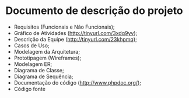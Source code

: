 # Documento de descrição do projeto #

  * Requisitos (Funcionais e Não Funcionais);
  * Gráfico de Atividades (http://tinyurl.com/3xdq9yv);
  * Descrição da Equipe (http://tinyurl.com/23khpmq);
  * Casos de Uso;
  * Modelagem da Arquitetura;
  * Prototipagem (Wireframes);
  * Modelagem ER;
  * Diagrama de Classe;
  * Diagrama de Sequência;
  * Documentação do código (http://www.phpdoc.org/);
  * Código fonte